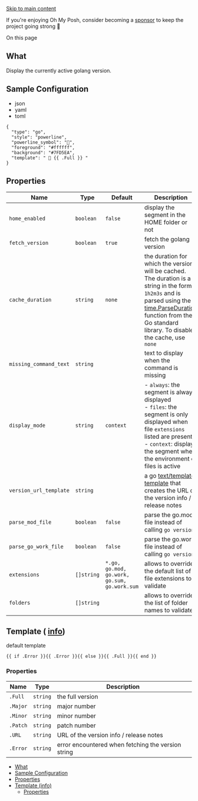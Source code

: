 [Skip to main content](https://ohmyposh.dev/docs/segments/languages/golang#__docusaurus_skipToContent_fallback)

If you're enjoying Oh My Posh, consider becoming a [sponsor](https://github.com/sponsors/JanDeDobbeleer) to keep the project going strong 💪

On this page

## What [​](https://ohmyposh.dev/docs/segments/languages/golang\#what "Direct link to What")

Display the currently active golang version.

## Sample Configuration [​](https://ohmyposh.dev/docs/segments/languages/golang\#sample-configuration "Direct link to Sample Configuration")

- json
- yaml
- toml

```codeBlockLines_e6Vv
{
  "type": "go",
  "style": "powerline",
  "powerline_symbol": "",
  "foreground": "#ffffff",
  "background": "#7FD5EA",
  "template": "  {{ .Full }} "
}

```

## Properties [​](https://ohmyposh.dev/docs/segments/languages/golang\#properties "Direct link to Properties")

| Name | Type | Default | Description |
| --- | --- | --- | --- |
| `home_enabled` | `boolean` | `false` | display the segment in the HOME folder or not |
| `fetch_version` | `boolean` | `true` | fetch the golang version |
| `cache_duration` | `string` | `none` | the duration for which the version will be cached. The duration is a string in the format `1h2m3s` and is parsed using the [time.ParseDuration](https://golang.org/pkg/time/#ParseDuration) function from the Go standard library. To disable the cache, use `none` |
| `missing_command_text` | `string` |  | text to display when the command is missing |
| `display_mode` | `string` | `context` | - `always`: the segment is always displayed<br>- `files`: the segment is only displayed when file `extensions` listed are present<br>- `context`: displays the segment when the environment or files is active |
| `version_url_template` | `string` |  | a go [text/template](https://golang.org/pkg/text/template/) [template](https://ohmyposh.dev/docs/configuration/templates) that creates the URL of the version info / release notes |
| `parse_mod_file` | `boolean` | `false` | parse the go.mod file instead of calling `go version` |
| `parse_go_work_file` | `boolean` | `false` | parse the go.work file instead of calling `go version` |
| `extensions` | `[]string` | `*.go, go.mod, go.work, go.sum, go.work.sum` | allows to override the default list of file extensions to validate |
| `folders` | `[]string` |  | allows to override the list of folder names to validate |

## Template ( [info](https://ohmyposh.dev/docs/configuration/templates)) [​](https://ohmyposh.dev/docs/segments/languages/golang\#template-info "Direct link to template-info")

default template

```codeBlockLines_e6Vv
{{ if .Error }}{{ .Error }}{{ else }}{{ .Full }}{{ end }}

```

### Properties [​](https://ohmyposh.dev/docs/segments/languages/golang\#properties-1 "Direct link to Properties")

| Name | Type | Description |
| --- | --- | --- |
| `.Full` | `string` | the full version |
| `.Major` | `string` | major number |
| `.Minor` | `string` | minor number |
| `.Patch` | `string` | patch number |
| `.URL` | `string` | URL of the version info / release notes |
| `.Error` | `string` | error encountered when fetching the version string |

- [What](https://ohmyposh.dev/docs/segments/languages/golang#what)
- [Sample Configuration](https://ohmyposh.dev/docs/segments/languages/golang#sample-configuration)
- [Properties](https://ohmyposh.dev/docs/segments/languages/golang#properties)
- [Template (info)](https://ohmyposh.dev/docs/segments/languages/golang#template-info)
  - [Properties](https://ohmyposh.dev/docs/segments/languages/golang#properties-1)